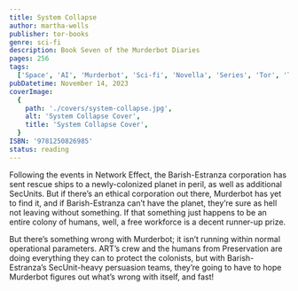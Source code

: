 ```yaml
---
title: System Collapse
author: martha-wells
publisher: tor-books
genre: sci-fi
description: Book Seven of the Murderbot Diaries
pages: 256
tags:
  ['Space', 'AI', 'Murderbot', 'Sci-fi', 'Novella', 'Series', 'Tor', 'Tor.com']
pubDatetime: November 14, 2023
coverImage:
  {
    path: './covers/system-collapse.jpg',
    alt: 'System Collapse Cover',
    title: 'System Collapse Cover',
  }
ISBN: '9781250826985'
status: reading
---
```


Following the events in Network Effect, the Barish-Estranza corporation has sent rescue ships to a newly-colonized planet in peril, as well as additional SecUnits. But if there’s an ethical corporation out there, Murderbot has yet to find it, and if Barish-Estranza can’t have the planet, they’re sure as hell not leaving without something. If that something just happens to be an entire colony of humans, well, a free workforce is a decent runner-up prize.

But there’s something wrong with Murderbot; it isn’t running within normal operational parameters. ART’s crew and the humans from Preservation are doing everything they can to protect the colonists, but with Barish-Estranza’s SecUnit-heavy persuasion teams, they’re going to have to hope Murderbot figures out what’s wrong with itself, and fast!
